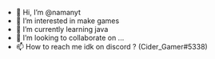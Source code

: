 - 👋 Hi, I’m @namanyt
- 👀 I’m interested in make games
- 🌱 I’m currently learning java
- 💞️ I’m looking to collaborate on ...
- 📫 How to reach me idk on discord ? (Cider_Gamer#5338)

<!---
namanyt/namanyt is a ✨ special ✨ repository because its `README.md` (this file) appears on your GitHub profile.
You can click the Preview link to take a look at your changes.
--->
